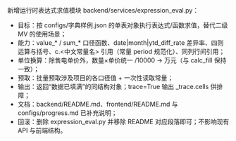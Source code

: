 新增运行时表达式求值模块 backend/services/expression_eval.py：
- 目标：按 configs/字典样例.json 的单表对象执行表达式/函数求值，替代二级 MV 的使用场景；
- 能力：value_* / sum_* 口径函数、date|month|ytd_diff_rate 差异率、四则运算与括号、c.<中文常量名> 引用（常量 period 规范化）、同列行间引用；
- 单位换算：除售电单价外，数量×单价统一 /10000 → 万元（与 calc_fill 保持一致）；
- 预取：批量预取涉及项目的各口径值 + 一次性读取常量；
- 输出：返回“数据已填满”的同结构对象；trace=True 输出 _trace.cells 供排障；
- 文档：backend/README.md、frontend/README.md 与 configs/progress.md 已补充说明；
- 回滚：删除 expression_eval.py 并移除 README 对应段落即可；不影响现有 API 与前端结构。